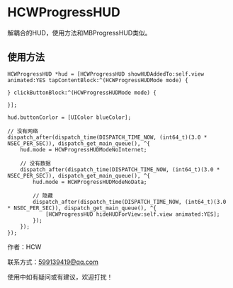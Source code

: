 # HCWProgressHUD
解耦合的HUD，使用方法和MBProgressHUD类似。

## 使用方法


    HCWProgressHUD *hud = [HCWProgressHUD showHUDAddedTo:self.view animated:YES tapContentBlock:^(HCWProgressHUDMode mode) {
        
    } clickButtonBlock:^(HCWProgressHUDMode mode) {
        
    }];
    
    hud.buttonCorlor = [UIColor blueColor];

    // 没有网络
    dispatch_after(dispatch_time(DISPATCH_TIME_NOW, (int64_t)(3.0 * NSEC_PER_SEC)), dispatch_get_main_queue(), ^{
        hud.mode = HCWProgressHUDModeNoInternet;
        
        // 没有数据
        dispatch_after(dispatch_time(DISPATCH_TIME_NOW, (int64_t)(3.0 * NSEC_PER_SEC)), dispatch_get_main_queue(), ^{
            hud.mode = HCWProgressHUDModeNoData;
            
            // 隐藏
            dispatch_after(dispatch_time(DISPATCH_TIME_NOW, (int64_t)(3.0 * NSEC_PER_SEC)), dispatch_get_main_queue(), ^{
                [HCWProgressHUD hideHUDForView:self.view animated:YES];
            });
        });
    });
    

作者：HCW

联系方式：599139419@qq.com

使用中如有疑问或有建议，欢迎打扰！
